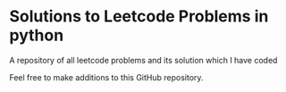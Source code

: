 # Solutions to Leetcode Problems in python 

A repository of all leetcode problems and its solution which I have coded

Feel free to make additions to this GitHub repository. 
